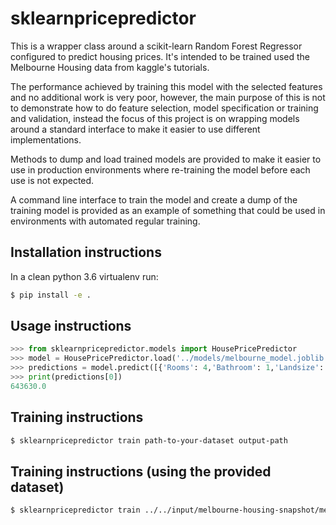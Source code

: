 # sklearnpricepredictor
This is a wrapper class around a scikit-learn Random Forest Regressor configured
to predict housing prices. It's intended to be trained used the Melbourne Housing
data from kaggle's tutorials.


The performance achieved by training this model with the selected features and no
additional work is very poor, however, the main purpose of this is not to demonstrate
how to do feature selection, model specification or training and validation, instead
the focus of this project is on wrapping models around a standard interface to make it
easier to use different implementations.

Methods to dump and load trained models are provided to make it easier to use in production
environments where re-training the model before each use is not expected.

A command line interface to train the model and create a dump of the training model is
provided as an example of something that could be used in environments with automated
regular training.

## Installation instructions
In a clean python 3.6 virtualenv run:
```bash
$ pip install -e .
```

## Usage instructions
```python
>>> from sklearnpricepredictor.models import HousePricePredictor
>>> model = HousePricePredictor.load('../models/melbourne_model.joblib')  # Or a path to your model!
>>> predictions = model.predict([{'Rooms': 4,'Bathroom': 1,'Landsize': 800,'BuildingArea': 150,'YearBuilt': 1990}])
>>> print(predictions[0])
643630.0
```

## Training instructions
```bash
$ sklearnpricepredictor train path-to-your-dataset output-path
```

## Training instructions (using the provided dataset)
```bash
$ sklearnpricepredictor train ../../input/melbourne-housing-snapshot/melb_data.csv ../models/melbourne_model.joblib
```
